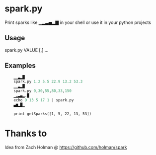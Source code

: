 # spark.py

Print sparks like ▁▂▃▅▂▇ in your shell or use it in your python projects

## Usage

spark.py VALUE [,] ...

## Examples
```spark.py 1 5 22 13 53
	▁▁▃▂█
	spark.py 1.2 5.5 22.9 13.2 53.3
	▁▁▃▂█
	spark.py 0,30,55,80,33,150
	▁▂▃▄▂.█
	echo 9 13 5 17 1 | spark.py
	▄▆▂█▁
```

```from spark import getSparks
	print getSparks([1, 5, 22, 13, 53])
```

# Thanks to
 
Idea from Zach Holman @ https://github.com/holman/spark